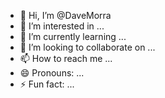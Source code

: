 - 👋 Hi, I’m @DaveMorra
- 👀 I’m interested in ...
- 🌱 I’m currently learning ...
- 💞️ I’m looking to collaborate on ...
- 📫 How to reach me ...
- 😄 Pronouns: ...
- ⚡ Fun fact: ...

<!---
DaveMorra/DaveMorra is a ✨ special ✨ repository because its `README.md` (this file) appears on your GitHub profile.
You can click the Preview link to take a look at your changes.
--->
